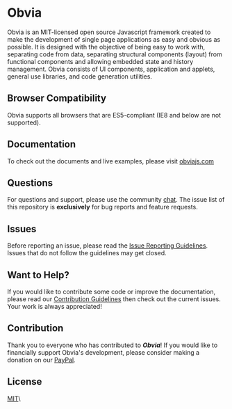 # Obvia
Obvia is an MIT-licensed open source Javascript framework created to make the development of single page applications as easy and obvious as possible. It is designed with the objective of being easy to work with, separating code from data, separating structural components (layout) from functional components and allowing embedded state and history management. Obvia consists of UI components, application and applets, general use libraries, and code generation utilities.

## Browser Compatibility
Obvia supports all browsers that are ES5-compliant (IE8 and below are not supported).

## Documentation
To check out the documents and live examples, please visit [obviajs.com]

## Questions
For questions and support, please use the community [chat]. The issue list of this repository is **exclusively** for bug reports and feature requests.

## Issues
Before reporting an issue, please read the [Issue Reporting Guidelines]. Issues that do not follow the guidelines may get closed.

## Want to Help?
If you would like to contribute some code or improve the documentation, please read our [Contribution Guidelines] then check out the current issues. Your work is always appreciated!

## Contribution
Thank you to everyone who has contributed to ***Obvia***!
If you would like to financially support Obvia's development, please consider making a donation on our [PayPal].

## License
[MIT]\

[obviajs.com]: https://obviajs.com/
[Issue Reporting Guidelines]: https://github.com/obviajs/obvia/blob/master/.github/CONTRIBUTING.md#issue-reporting-guidelines
[Contribution Guidelines]: https://github.com/obviajs/obvia/blob/master/.github/CONTRIBUTING.md
[PayPal]: https://paypal.me/obviajs
[MIT]: https://opensource.org/licenses/MIT
[chat]: https://discord.gg/bYd5A2Q